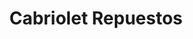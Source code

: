 ---
title: "Cabriolet Repuestos"
url: /ciudad-autonoma-de-buenos-aires/cabriolet-repuestos/
shop: piezas de automóviles
---